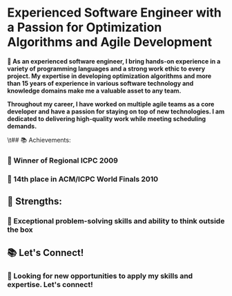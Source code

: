 # Experienced Software Engineer with a Passion for Optimization Algorithms and Agile Development


**👋 As an experienced software engineer, I bring hands-on experience in a variety of programming languages and a strong work ethic to every project. My expertise in developing optimization algorithms and more than 15 years of experience in various software technology and knowledge domains make me a valuable asset to any team.**

**Throughout my career, I have worked on multiple agile teams as a core developer and have a passion for staying on top of new technologies. I am dedicated to delivering high-quality work while meeting scheduling demands.**

\t## 📚 Achievements:
### 🥇 Winner of Regional ICPC 2009
### 🥇 14th place in ACM/ICPC World Finals 2010

## 💪 Strengths:
### 🧠 Exceptional problem-solving skills and ability to think outside the box

## 📚 Let's Connect!
### 👀 Looking for new opportunities to apply my skills and expertise. Let's connect!
